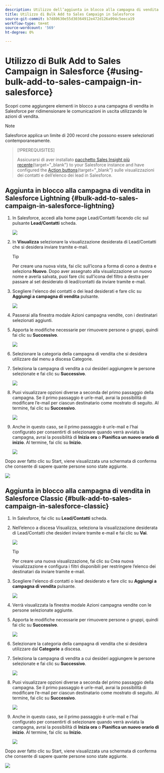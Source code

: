 ```yaml
---
description: Utilizzo dell’aggiunta in blocco alla campagna di vendita in Salesforce - Documenti Marketo - Documentazione del prodotto
title: Utilizzo di Bulk Add to Sales Campaign in Salesforce
source-git-commit: b7d80630e55d30364912e472d126a994c5eeca19
workflow-type: tm+mt
source-wordcount: '569'
ht-degree: 0%

---
```


# Utilizzo di Bulk Add to Sales Campaign in Salesforce {#using-bulk-add-to-sales-campaign-in-salesforce}

Scopri come aggiungere elementi in blocco a una campagna di vendita in Salesforce per ridimensionare le comunicazioni in uscita utilizzando le azioni di vendita.

>[!NOTE]
>
>Salesforce applica un limite di 200 record che possono essere selezionati contemporaneamente.

>[!PREREQUISITES]
>
>Assicurarsi di aver installato [pacchetto Sales Insight più recente](/help/marketo/product-docs/marketo-sales-insight/msi-for-salesforce/upgrading/upgrading-your-msi-package.md){target="_blank"} to your Salesforce instance and have configured the [Action buttons](/help/marketo/product-docs/marketo-sales-insight/actions/crm/salesforce-package-configuration/add-action-buttons-to-salesforce-list-view.md){target="_blank"} sulle visualizzazioni dei contatti e dell’elenco dei lead in Salesforce.

## Aggiunta in blocco alla campagna di vendita in Salesforce Lightning {#bulk-add-to-sales-campaign-in-salesforce-lightning}

1. In Salesforce, accedi alla home page Lead/Contatti facendo clic sul pulsante **Lead/Contatti** scheda.

   ![](assets/using-bulk-add-to-sales-campaign-in-salesforce-1.png)

1. In **Visualizza** selezionare la visualizzazione desiderata di Lead/Contatti che si desidera inviare tramite e-mail.

   >[!TIP]
   >
   >Per creare una nuova vista, fai clic sull’icona a forma di cono a destra e seleziona **Nuovo**. Dopo aver assegnato alla visualizzazione un nuovo nome e averla salvata, puoi fare clic sull’icona del filtro a destra per passare al set desiderato di lead/contatti da inviare tramite e-mail.

1. Scegliere l&#39;elenco dei contatti o dei lead desiderati e fare clic su **Aggiungi a campagna di vendita** pulsante.

   ![](assets/using-bulk-add-to-sales-campaign-in-salesforce-2.png)

1. Passerai alla finestra modale Azioni campagna vendite, con i destinatari selezionati aggiunti.

1. Apporta le modifiche necessarie per rimuovere persone o gruppi, quindi fai clic su **Successivo**.

   ![](assets/using-bulk-add-to-sales-campaign-in-salesforce-3.png)

1. Selezionare la categoria della campagna di vendita che si desidera utilizzare dal menu a discesa Categorie.

1. Seleziona la campagna di vendita a cui desideri aggiungere le persone selezionate e fai clic su **Successivo**.

   ![](assets/using-bulk-add-to-sales-campaign-in-salesforce-4.png)

1. Puoi visualizzare opzioni diverse a seconda del primo passaggio della campagna. Se il primo passaggio è un’e-mail, avrai la possibilità di modificare l’e-mail per ciascun destinatario come mostrato di seguito. Al termine, fai clic su **Successivo**.

   ![](assets/using-bulk-add-to-sales-campaign-in-salesforce-5.png)

1. Anche in questo caso, se il primo passaggio è un’e-mail e l’hai configurato per consentirti di selezionare quando verrà avviata la campagna, avrai la possibilità di **Inizia ora** o **Pianifica un nuovo orario di inizio**. Al termine, fai clic su **Inizio**.

   ![](assets/using-bulk-add-to-sales-campaign-in-salesforce-6.png)

Dopo aver fatto clic su Start, viene visualizzata una schermata di conferma che consente di sapere quante persone sono state aggiunte.

![](assets/using-bulk-add-to-sales-campaign-in-salesforce-7.png)

## Aggiunta in blocco alla campagna di vendita in Salesforce Classic {#bulk-add-to-sales-campaign-in-salesforce-classic}

1. In Salesforce, fai clic su **Lead/Contatti** scheda.

1. Nell’elenco a discesa Visualizza, seleziona la visualizzazione desiderata di Lead/Contatti che desideri inviare tramite e-mail e fai clic su **Vai**.

   ![](assets/using-bulk-add-to-sales-campaign-in-salesforce-8.png)

   >[!TIP]
   >
   >Per creare una nuova visualizzazione, fai clic su Crea nuova visualizzazione e configura i filtri disponibili per restringere l’elenco dei destinatari da inviare tramite e-mail.

1. Scegliere l&#39;elenco di contatti o lead desiderato e fare clic su **Aggiungi a campagna di vendita** pulsante.

   ![](assets/using-bulk-add-to-sales-campaign-in-salesforce-9.png)

1. Verrà visualizzata la finestra modale Azioni campagna vendite con le persone selezionate aggiunte.

1. Apporta le modifiche necessarie per rimuovere persone o gruppi, quindi fai clic su **Successivo**.

   ![](assets/using-bulk-add-to-sales-campaign-in-salesforce-10.png)

1. Selezionare la categoria della campagna di vendita che si desidera utilizzare dal **Categorie** a discesa.

1. Seleziona la campagna di vendita a cui desideri aggiungere le persone selezionate e fai clic su **Successivo**.

   ![](assets/using-bulk-add-to-sales-campaign-in-salesforce-11.png)

1. Puoi visualizzare opzioni diverse a seconda del primo passaggio della campagna. Se il primo passaggio è un’e-mail, avrai la possibilità di modificare l’e-mail per ciascun destinatario come mostrato di seguito. Al termine, fai clic su **Successivo**.

   ![](assets/using-bulk-add-to-sales-campaign-in-salesforce-12.png)

1. Anche in questo caso, se il primo passaggio è un’e-mail e l’hai configurato per consentirti di selezionare quando verrà avviata la campagna, avrai la possibilità di **Inizia ora** o **Pianifica un nuovo orario di inizio**. Al termine, fai clic su **Inizio**.

   ![](assets/using-bulk-add-to-sales-campaign-in-salesforce-13.png)

Dopo aver fatto clic su Start, viene visualizzata una schermata di conferma che consente di sapere quante persone sono state aggiunte.

![](assets/using-bulk-add-to-sales-campaign-in-salesforce-14.png)
